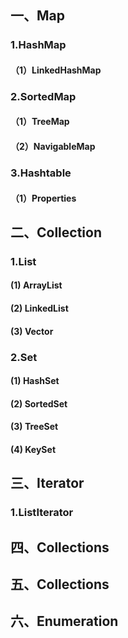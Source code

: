 ## 一、Map
### 1.HashMap
#### （1）LinkedHashMap

### 2.SortedMap

#### （1）TreeMap

#### （2）NavigableMap

### 3.Hashtable

#### （1）Properties

## 二、Collection

### 1.List

#### (1) ArrayList

#### (2) LinkedList

#### (3) Vector

### 2.Set

#### (1) HashSet

#### (2) SortedSet

#### (3) TreeSet

#### (4) KeySet

## 三、Iterator

### 1.ListIterator

## 四、Collections

## 五、Collections

## 六、Enumeration